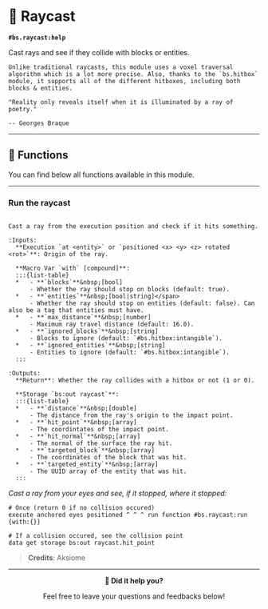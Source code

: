 # 🔦 Raycast

**`#bs.raycast:help`**

Cast rays and see if they collide with blocks or entities.

```{note}
Unlike traditional raycasts, this module uses a voxel traversal algorithm which is a lot more precise. Also, thanks to the `bs.hitbox` module, it supports all of the different hitboxes, including both blocks & entities.
```

```{epigraph}
"Reality only reveals itself when it is illuminated by a ray of poetry."

-- Georges Braque
```

---

## 🔧 Functions

You can find below all functions available in this module.

---

### Run the raycast

```{function} #bs.raycast:run

Cast a ray from the execution position and check if it hits something.

:Inputs:
  **Execution `at <entity>` or `positioned <x> <y> <z> rotated <rot>`**: Origin of the ray.

  **Macro Var `with` [compound]**:
  :::{list-table}
  *   - **`blocks`**&nbsp;[bool]
      - Whether the ray should stop on blocks (default: true).
  *   - **`entities`**&nbsp;[bool|string]</span>
      - Whether the ray should stop on entities (default: false). Can also be a tag that entities must have.
  *   - **`max_distance`**&nbsp;[number]
      - Maximum ray travel distance (default: 16.0).
  *   - **`ignored_blocks`**&nbsp;[string]
      - Blocks to ignore (default: `#bs.hitbox:intangible`).
  *   - **`ignored_entities`**&nbsp;[string]
      - Entities to ignore (default: `#bs.hitbox:intangible`).
  :::

:Outputs:
  **Return**: Whether the ray collides with a hitbox or not (1 or 0).

  **Storage `bs:out raycast`**:
  :::{list-table}
  *   - **`distance`**&nbsp;[double]
      - The distance from the ray's origin to the impact point.
  *   - **`hit_point`**&nbsp;[array]
      - The coordintates of the impact point.
  *   - **`hit_normal`**&nbsp;[array]
      - The normal of the surface the ray hit.
  *   - **`targeted_block`**&nbsp;[array]
      - The coordinates of the block that was hit.
  *   - **`targeted_entity`**&nbsp;[array]
      - The UUID array of the entity that was hit.
  :::
```

*Cast a ray from your eyes and see, if it stopped, where it stopped:*

```mcfunction
# Once (return 0 if no collision occured)
execute anchored eyes positioned ^ ^ ^ run function #bs.raycast:run {with:{}}

# If a collision occured, see the collision point
data get storage bs:out raycast.hit_point
```

> **Credits**: Aksiome

---

<div id="gs-comments" align=center>

**💬 Did it help you?**

Feel free to leave your questions and feedbacks below!

</div>

